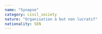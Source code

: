 ```yaml
---
name: "Synapse"
category: civil_society
nature: "Organisation à but non lucratif"
nationality: SEN
---
```

    